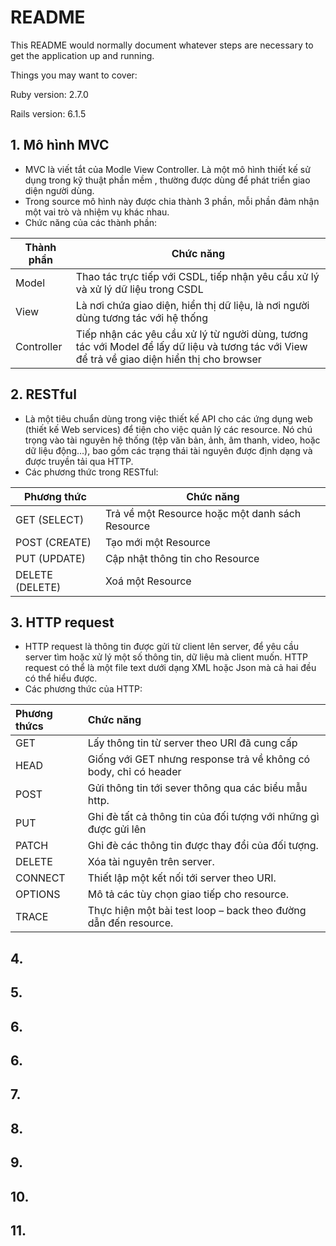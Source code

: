 # README

This README would normally document whatever steps are necessary to get the
application up and running.

Things you may want to cover:

Ruby version: 2.7.0

Rails version: 6.1.5

## 1. Mô hình MVC
- MVC là viết tắt của Modle View Controller. Là một mô hình thiết kế sử dụng trong kỹ thuật phần mềm , thường được dùng để phát triển giao diện người dùng.
- Trong source mô hình này được chia thành 3 phần, mỗi phần đảm nhận một vai trò và nhiệm vụ khác nhau.<br>
- Chức năng của các thành phần:<br>


|Thành phần|Chức năng|
| -------- | ------- |
|Model|Thao tác trực tiếp với CSDL, tiếp nhận yêu cầu xử lý và xử lý dữ liệu trong CSDL|
|View|Là nơi chứa giao diện, hiển thị dữ liệu, là nơi người dùng tương tác với hệ thống|
|Controller|Tiếp nhận các yêu cầu xử lý từ người dùng, tương tác với Model để lấy dữ liệu và tương tác với View để trả về giao diện hiển thị cho browser|


## 2. RESTful
- Là một tiêu chuẩn dùng trong việc thiết kế API cho các ứng dụng web (thiết kế Web services) để tiện cho việc quản lý các resource. Nó chú trọng vào tài nguyên hệ thống (tệp văn bản, ảnh, âm thanh, video, hoặc dữ liệu động…), bao gồm các trạng thái tài nguyên được định dạng và được truyền tải qua HTTP.
- Các phương thức trong RESTful:<br>

| Phương thức | Chức năng |
|  ---------  | --------- |
|GET (SELECT)|Trả về một Resource hoặc một danh sách Resource|
|POST (CREATE)|Tạo mới một Resource|
|PUT (UPDATE)|Cập nhật thông tin cho Resource|
|DELETE (DELETE)|Xoá một Resource|

## 3. HTTP request
- HTTP request là thông tin được gửi từ client lên server, để yêu cầu server tìm hoặc xử lý một số thông tin, dữ liệu mà client muốn. HTTP request có thể là một file text dưới dạng XML hoặc Json mà cả hai đều có thể hiểu được.
- Các phương thức của HTTP:<br>

| Phương thứcs | Chức năng |
|:----------|:-----------|
|GET|Lấy thông tin từ server theo URI đã cung cấp|
|HEAD|Giống với GET nhưng response trả về không có body, chỉ có header|
|POST|Gửi thông tin tới sever thông qua các biểu mẫu http.|
|PUT|Ghi đè tất cả thông tin của đối tượng với những gì được gửi lên|
|PATCH|Ghi đè các thông tin được thay đổi của đối tượng.|
|DELETE|Xóa tài nguyên trên server.|
|CONNECT|Thiết lập một kết nối tới server theo URI.|
|OPTIONS|Mô tả các tùy chọn giao tiếp cho resource.|
|TRACE|Thực hiện một bài test loop – back theo đường dẫn đến resource.|

## 4.
## 5.
## 6.
## 6.
## 7.
## 8.
## 9.
## 10.
## 11.
